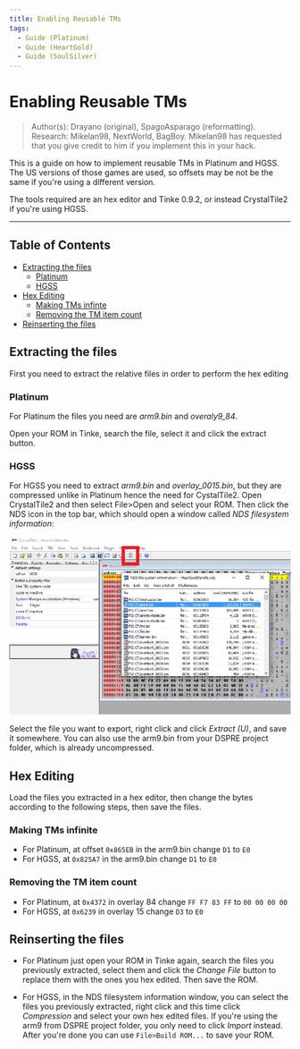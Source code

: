 ```yaml
---
title: Enabling Reusable TMs
tags:
  - Guide (Platinum)
  - Guide (HeartGold)
  - Guide (SoulSilver)
---
```


# Enabling Reusable TMs

> Author(s): Drayano (original), SpagoAsparago (reformatting). <br />
> Research: Mikelan98, NextWorld, BagBoy.
Mikelan98 has requested that you give credit to him if you implement this in your hack.

This is a guide on how to implement reusable TMs in Platinum and HGSS. The US versions of those games are used, so offsets may be not be the same if you're using a different version.

The tools required are an hex editor and Tinke 0.9.2, or instead CrystalTile2 if you're using HGSS.

--- 
## Table of Contents
* [Extracting the files](#section)
  * [Platinum](#subsection-1)
  * [HGSS](#subsection-2)
* [Hex Editing](#section-2)
  * [Making TMs infinte](#subsection-1)
  * [Removing the TM item count](#subsection-2)
* [Reinserting the files](#section-3)

## Extracting the files
First you need to extract the relative files in order to perform the hex editing
### Platinum
For Platinum the files you need are *arm9.bin* and *overaly9_84*.

Open your ROM in Tinke, search the file, select it and click the extract button.

### HGSS
For HGSS you need to extract *arm9.bin* and *overlay_0015.bin*, but they are compressed unlike in Platinum hence the need for CystalTile2.
Open CrystalTile2 and then select File>Open and select your ROM. Then click the NDS icon in the top bar, which should open a window called *NDS filesystem information*:

![](resources/tms_ct2screen.PNG)

Select the file you want to export, right click and click *Extract (U)*, and save it somewhere.
You can also use the arm9.bin from your DSPRE project folder, which is already uncompressed.


## Hex Editing

Load the files you extracted in a hex editor, then change the bytes according to the following steps, then save the files.

### Making TMs infinite

* For Platinum, at offset `0x865EB` in the arm9.bin change `D1` to `E0`
* For HGSS, at `0x825A7` in the arm9.bin change `D1` to `E0` 

### Removing the TM item count

* For Platinum, at `0x4372` in overlay 84 change `FF F7 83 FF` to `00 00 00 00`
* For HGSS,  at `0x6239` in overlay 15 change `D3` to `E0`

## Reinserting the files

* For Platinum just open your ROM in Tinke again, search the files you previously extracted, select them and click the *Change File* button to replace them with the ones you hex edited. Then save the ROM.

* For HGSS, in the NDS filesystem information window, you can select the files you previously extracted, right click and this time click *Compression* and select your own hex edited files. If you're using the arm9 from DSPRE project folder, you only need to click *Import* instead. After you're done you can use `File>Build ROM...` to save your ROM.


